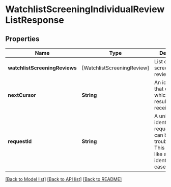 # WatchlistScreeningIndividualReviewListResponse

## Properties
Name | Type | Description | Notes
------------ | ------------- | ------------- | -------------
**watchlistScreeningReviews** | [WatchlistScreeningReview] | List of screening reviews | 
**nextCursor** | **String** | An identifier that determines which page of results you receive. | 
**requestId** | **String** | A unique identifier for the request, which can be used for troubleshooting. This identifier, like all Plaid identifiers, is case sensitive. | 

[[Back to Model list]](../README.md#documentation-for-models) [[Back to API list]](../README.md#documentation-for-api-endpoints) [[Back to README]](../README.md)



